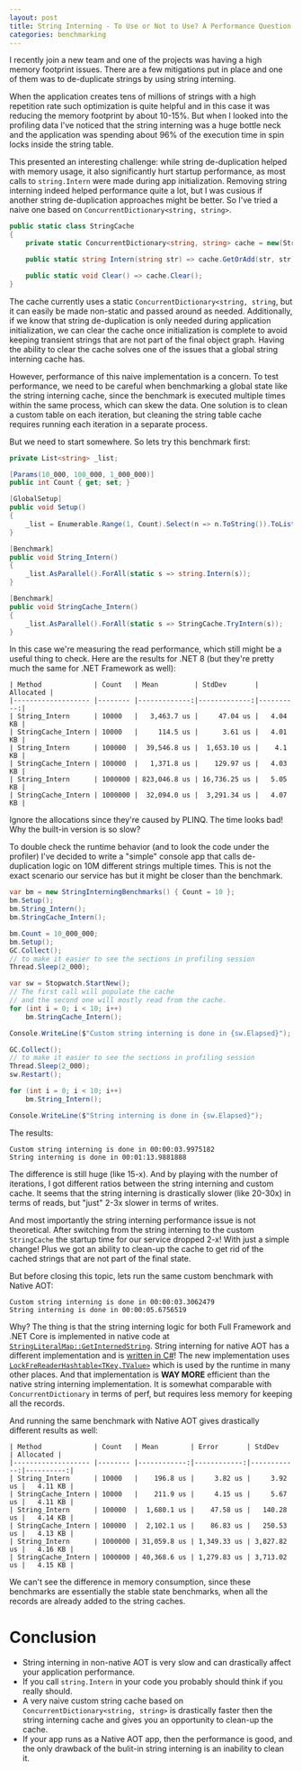 ```yaml
---
layout: post
title: String Interning - To Use or Not to Use? A Performance Question.
categories: benchmarking
---
```


I recently join a new team and one of the projects was having a high memory footprint issues. There are a few mitigations put in place and one of them was to de-duplicate strings by using string interning.

When the application creates tens of millions of strings with a high repetition rate such optimization is quite helpful and in this case it was reducing the memory footprint by about 10-15%. But when I looked into the profiling data I've noticed that the string interning was a huge bottle neck and the application was spending about 96% of the execution time in spin locks inside the string table.

This presented an interesting challenge: while string de-duplication helped with memory usage, it also significantly hurt startup performance, as most calls to `string.Intern` were made during app initialization. Removing string interning indeed helped performance quite a lot, but I was cusious if another string de-duplication approaches might be better. So I've tried a naive one based on `ConcurrentDictionary<string, string>`.

```csharp
public static class StringCache
{
    private static ConcurrentDictionary<string, string> cache = new(StringComparer.Ordinal);

    public static string Intern(string str) => cache.GetOrAdd(str, str);

    public static void Clear() => cache.Clear();
}
```

The cache currently uses a static `ConcurrentDictionary<string, string`, but it can easily be made non-static and passed around as needed. Additionally, if we know that string de-duplication is only needed during application initialization, we can clear the cache once initialization is complete to avoid keeping transient strings that are not part of the final object graph. Having the ability to clear the cache solves one of the issues that a global string interning cache has.

However, performance of this naive implementation is a concern. To test performance, we need to be careful when benchmarking a global state like the string interning cache, since the benchmark is executed multiple times within the same process, which can skew the data. One solution is to clean a custom table on each iteration, but cleaning the string table cache requires running each iteration in a separate process.

But we need to start somewhere. So lets try this benchmark first:

```csharp
private List<string> _list;

[Params(10_000, 100_000, 1_000_000)]
public int Count { get; set; }

[GlobalSetup]
public void Setup()
{
    _list = Enumerable.Range(1, Count).Select(n => n.ToString()).ToList();
}

[Benchmark]
public void String_Intern()
{
    _list.AsParallel().ForAll(static s => string.Intern(s));
}

[Benchmark]
public void StringCache_Intern()
{
    _list.AsParallel().ForAll(static s => StringCache.TryIntern(s));
}
```

In this case we're measuring the read performance, which still might be a useful thing to check. Here are the results for .NET 8 (but they're pretty much the same for .NET Framework as well):

```
| Method             | Count   | Mean         | StdDev       | Allocated |
|------------------- |-------- |-------------:|-------------:|----------:|
| String_Intern      | 10000   |   3,463.7 us |     47.04 us |   4.04 KB |
| StringCache_Intern | 10000   |     114.5 us |      3.61 us |   4.01 KB |
| String_Intern      | 100000  |  39,546.8 us |  1,653.10 us |    4.1 KB |
| StringCache_Intern | 100000  |   1,371.8 us |    129.97 us |   4.03 KB |
| String_Intern      | 1000000 | 823,046.8 us | 16,736.25 us |   5.05 KB |
| StringCache_Intern | 1000000 |  32,094.0 us |  3,291.34 us |   4.07 KB |
```

Ignore the allocations since they're caused by PLINQ. The time looks bad! Why the built-in version is so slow?

To double check the runtime behavior (and to look the code under the profiler) I've decided to write a "simple" console app that calls de-duplication logic on 10M different strings multiple times. This is not the exact scenario our service has but it might be closer than the benchmark. 

```csharp
var bm = new StringInterningBenchmarks() { Count = 10 };
bm.Setup();
bm.String_Intern();
bm.StringCache_Intern();

bm.Count = 10_000_000;
bm.Setup();
GC.Collect();
// to make it easier to see the sections in profiling session
Thread.Sleep(2_000);

var sw = Stopwatch.StartNew();
// The first call will populate the cache
// and the second one will mostly read from the cache.
for (int i = 0; i < 10; i++)
    bm.StringCache_Intern();

Console.WriteLine($"Custom string interning is done in {sw.Elapsed}");

GC.Collect();
// to make it easier to see the sections in profiling session
Thread.Sleep(2_000);
sw.Restart();

for (int i = 0; i < 10; i++)
    bm.String_Intern();

Console.WriteLine($"String interning is done in {sw.Elapsed}");
```

The results:
```
Custom string interning is done in 00:00:03.9975182
String interning is done in 00:01:13.9881888
```

The difference is still huge (like 15-x). And by playing with the number of iterations, I got different ratios between the string interning and custom cache. It seems that the string interning is drastically slower (like 20-30x) in terms of reads, but "just" 2-3x slower in terms of writes.

And most importantly the string interning performance issue is not theoretical. After switching from the string interning to the custom `StringCache` the startup time for our service dropped 2-x! With just a simple change! Plus we got an ability to clean-up the cache to get rid of the cached strings that are not part of the final state.

But before closing this topic, lets run the same custom benchmark with Native AOT:

```
Custom string interning is done in 00:00:03.3062479
String interning is done in 00:00:05.6756519
```

Why? The thing is that the string interning logic for both Full Framework and .NET Core is implemented in native code at [`StringLiteralMap::GetInternedString`](https://github.com/dotnet/runtime/blob/1aae18a21ebb5f08a2a734cfe31ba4bd00b2ad7b/src/coreclr/vm/stringliteralmap.cpp#L220). String interning for native AOT has a different implementation and is [written in C#](https://github.com/dotnet/runtime/blob/1aae18a21ebb5f08a2a734cfe31ba4bd00b2ad7b/src/coreclr/nativeaot/System.Private.CoreLib/src/System/String.Intern.cs#L12)! The new implementation uses [`LockFreReaderHashtable<TKey,TValue>`](https://github.com/dotnet/runtime/blob/425cfb9f9f4b8b8235772106f31eb2342238f6eb/src/coreclr/tools/Common/TypeSystem/Common/Utilities/LockFreeReaderHashtable.cs#L23) which is used by the runtime in many other places. And that implementation is **WAY MORE** efficient than the native string interning implementation. It is somewhat comparable with `ConcurrentDictionary` in terms of perf, but requires less memory for keeping all the records.

And running the same benchmark with Native AOT gives drastically different results as well:

```
| Method             | Count   | Mean        | Error       | StdDev      | Allocated |
|------------------- |-------- |------------:|------------:|------------:|----------:|
| String_Intern      | 10000   |    196.8 us |     3.82 us |     3.92 us |   4.11 KB |
| StringCache_Intern | 10000   |    211.9 us |     4.15 us |     5.67 us |   4.11 KB |
| String_Intern      | 100000  |  1,680.1 us |    47.58 us |   140.28 us |   4.14 KB |
| StringCache_Intern | 100000  |  2,102.1 us |    86.83 us |   250.53 us |   4.13 KB |
| String_Intern      | 1000000 | 31,059.8 us | 1,349.33 us | 3,827.82 us |   4.16 KB |
| StringCache_Intern | 1000000 | 40,368.6 us | 1,279.83 us | 3,713.02 us |   4.15 KB |
```

We can't see the difference in memory consumption, since these benchmarks are essentially the stable state benchmarks, when all the records are already added to the string caches.

# Conclusion
* String interning in non-native AOT is very slow and can drastically affect your application performance.
* If you call `string.Intern` in your code you probably should think if you really should.
* A very naive custom string cache based on `ConcurrentDictionary<string, string>` is drastically faster then the string interning cache and gives you an opportunity to clean-up the cache.
* If your app runs as a Native AOT app, then the performance is good, and the only drawback of the bulit-in string interning is an inability to clean it.